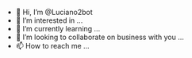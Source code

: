 - 👋 Hi, I’m @Luciano2bot
- 👀 I’m interested in ...
- 🌱 I’m currently learning ...
- 💞️ I’m looking to collaborate on business with you ...
- 📫 How to reach me ...

<!---
Luciano2bot/Luciano2bot is a ✨ special ✨ repository because its `README.md` (this file) appears on your GitHub profile.
You can click the Preview link to take a look at your changes.
--->
